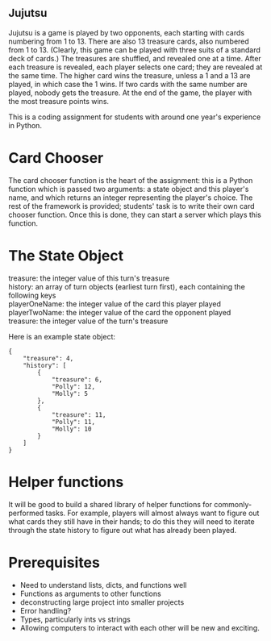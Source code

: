 Jujutsu
-------

Jujutsu is a game is played by two opponents, each
starting with cards numbering from 1 to 13. There are also 13 treasure cards, 
also numbered from 1 to 13. (Clearly, this game can be played with three suits
of a standard deck of cards.) The treasures are shuffled, and revealed one at a
time. After each treasure is revealed, each player selects one card; they are
revealed at the same time. The higher card wins the treasure, unless a 1 and a
13 are played, in which case the 1 wins. If two cards with the same number are 
played, nobody gets the treasure. At the end of the game, the player with the 
most treasure points wins.

This is a coding assignment for students with around one year's experience in 
Python.

Card Chooser
============

The card chooser function is the heart of the assignment: this is a Python 
function which is passed two arguments: a state object and this player's name, 
and which returns an integer representing the player's choice. The rest of the 
framework is provided; students' task is to write their own card chooser 
function. Once this is done, they can start a server which plays this function. 

The State Object
================

treasure: the integer value of this turn's treasure  
history: an array of turn objects (earliest turn first), each containing the following keys  
    playerOneName: the integer value of the card this player played  
    playerTwoName: the integer value of the card the opponent played  
    treasure: the integer value of the turn's treasure

Here is an example state object:

    {
        "treasure": 4,
        "history": [
            {
                "treasure": 6,
                "Polly": 12,
                "Molly": 5
            },
            {
                "treasure": 11,
                "Polly": 11,
                "Molly": 10
            }
        ]
    }

Helper functions
================

It will be good to build a shared library of helper functions for commonly-performed
tasks. For example, players will almost always want to figure out what cards they
still have in their hands; to do this they will need to iterate through the state
history to figure out what has already been played.

Prerequisites
=============

* Need to understand lists, dicts, and functions well
* Functions as arguments to other functions
* deconstructing large project into smaller projects
* Error handling?
* Types, particularly ints vs strings
* Allowing computers to interact with each other will be new and exciting.
